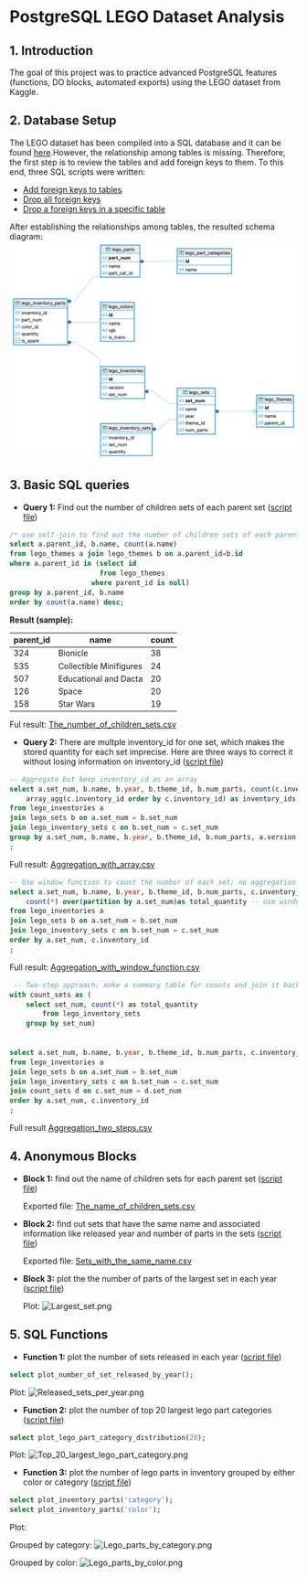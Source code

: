 # PostgreSQL LEGO Dataset Analysis

## 1. Introduction
The goal of this project was to practice advanced PostgreSQL features (functions, DO blocks, automated exports)
using the LEGO dataset from Kaggle.

## 2. Database Setup
The LEGO dataset has been compiled into a SQL database and it can be found [here](https://github.com/neondatabase-labs/postgres-sample-dbs?tab=readme-ov-file#lego-database).However, the relationship among tables is missing. Therefore, the first step is to review the tables and add foreign keys to them. To this end, three SQL scripts were written: 
- [Add foreign keys to tables](./sql/lego_add_foreign_key.sql)
- [Drop all foreign keys](./sql/lego_drop_foreign_key.sql)
- [Drop a foreign keys in a specific table](./sql/lego_drop_specific_foreign_key_function.sql)

After establishing the relationships among tables, the resulted schema diagram:
![schema diagram](./output/figures/LEGO%20schema%20diagram.png)

## 3. Basic SQL queries
- **Query 1:** Find out the number of children sets of each parent set ([script file](./sql/the_number_of_children_sets.sql))
```sql 
/* use self-join to find out the number of children sets of each parent set */
select a.parent_id, b.name, count(a.name)
from lego_themes a join lego_themes b on a.parent_id=b.id
where a.parent_id in (select id
					  from lego_themes
					where parent_id is null)
group by a.parent_id, b.name
order by count(a.name) desc;
```

**Result (sample):**

| parent_id | name                    | count|
|-----------|-------------------------|------|
| 324       | Bionicle                | 38   |
| 535       | Collectible Minifigures | 24   |
| 507       | Educational and Dacta   | 20   |
| 126       | Space                   | 20   |
| 158       | Star Wars               | 19   |

Ful result: [The_number_of_children_sets.csv](./output/exports/The_number_of_children_sets.csv)


- **Query 2:** There are multple inventory_id for one set, which makes the stored quantity for each set imprecise. Here are three ways to correct it without losing information on inventory_id ([script file](./sql/Aggregation_without_losing_details.sql))

```sql
-- Aggregate but keep inventory_id as an array
select a.set_num, b.name, b.year, b.theme_id, b.num_parts, count(c.inventory_id) as total_quantity, a.version, 
	array_agg(c.inventory_id order by c.inventory_id) as inventory_ids -- use array_agg to collect all inventory_id 
from lego_inventories a
join lego_sets b on a.set_num = b.set_num
join lego_inventory_sets c on b.set_num = c.set_num
group by a.set_num, b.name, b.year, b.theme_id, b.num_parts, a.version
;
```
Full result: [Aggregation_with_array.csv](./output/exports/Aggregation_with_array.csv)

```sql
-- Use window function to count the number of each set; no aggregation 
select a.set_num, b.name, b.year, b.theme_id, b.num_parts, c.inventory_id, a.version, 
	count(*) over(partition by a.set_num)as total_quantity -- use window function
from lego_inventories a
join lego_sets b on a.set_num = b.set_num
join lego_inventory_sets c on b.set_num = c.set_num
order by a.set_num, c.inventory_id
;
```
Full result: [Aggregation_with_window_function.csv](./output/exports/Aggregation_with_window_function.csv)

```sql
 -- Two-step approach; make a summary table for counts and join it back
with count_sets as (
	select set_num, count(*) as total_quantity
		from lego_inventory_sets
	group by set_num)


select a.set_num, b.name, b.year, b.theme_id, b.num_parts, c.inventory_id, d.total_quantity, a.version
from lego_inventories a
join lego_sets b on a.set_num = b.set_num
join lego_inventory_sets c on b.set_num = c.set_num
join count_sets d on c.set_num = d.set_num
order by a.set_num, c.inventory_id
;
````
Full result [Aggregation_two_steps.csv](./output/exports/Aggregation_two_steps.csv)


## 4. Anonymous Blocks
- **Block 1:** find out the name of children sets for each parent set ([script file](./sql/create_csv_for_the_theme_and_set.sql))

    Exported file: [The_name_of_children_sets.csv](./output/exports/The_name_of_children_sets.csv)

- **Block 2:** find out sets that have the same name and associated information like released year and number of parts in the sets ([script file](./sql/create_csv_sets_with_the_same_name.sql))

    Exported file: [Sets_with_the_same_name.csv](./output/exports/Sets_with_same_name.csv)

- **Block 3:** plot the the number of parts of the largest set in each year ([script file](./sql/plot_the_largest_set_each_year.sql))

    Plot: ![Largest_set.png](./output/figures/Largest_set.png)

## 5. SQL Functions
- **Function 1:** plot the number of sets released in each year ([script file](./sql/plot_number_of_set_released_by_year.sql))
```sql
select plot_number_of_set_released_by_year();
````
Plot: ![Released_sets_per_year.png](./output/figures/Released_sets_per_year.png)

- **Function 2:** plot the number of top 20 largest lego part categories ([script file](./sql/plot_lego_part_category_distribution.sql))
```sql
select plot_lego_part_category_distribution(20);
````
Plot: ![Top_20_largest_lego_part_category.png](./output/figures/Top_20_largest_lego_part_category.png)

- **Function 3:**  plot the number of lego parts in inventory grouped by either color or category ([script file](./sql/plot_inventory_parts.sql))
```sql
select plot_inventory_parts('category');
select plot_inventory_parts('color');
````
Plot: 

Grouped by category:
![Lego_parts_by_category.png](./output/figures/Lego_parts_by_category.png)

Grouped by color:
![Lego_parts_by_color.png](./output/figures/Lego_parts_by_color.png)
